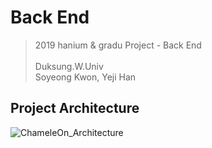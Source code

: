 # Back End
> 2019 hanium & gradu Project - Back End
<br><br>Duksung.W.Univ
<br> Soyeong Kwon, Yeji Han

## Project Architecture
![ChameleOn_Architecture](https://user-images.githubusercontent.com/40830852/54864146-14265380-4d96-11e9-8dab-faaa59288a4f.png)
